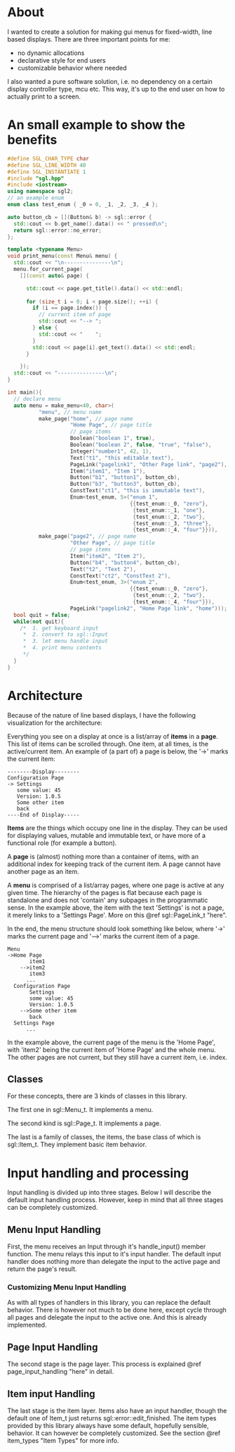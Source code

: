 # About
I wanted to create a solution for making gui menus for fixed-width, line based displays.
There are three important points for me:
 - no dynamic allocations
 - declarative style for end users
 - customizable behavior where needed

I also wanted a pure software solution, i.e. no dependency on a certain display controller type, mcu etc. This way, it's up to the end user on how to actually print to a screen.

# An small example to show the benefits
```cpp  
#define SGL_CHAR_TYPE char
#define SGL_LINE_WIDTH 40
#define SGL_INSTANTIATE 1
#include "sgl.hpp"
#include <iostream>
using namespace sgl2;
// an example enum
enum class test_enum { _0 = 0, _1, _2, _3, _4 };

auto button_cb = [](Button& b) -> sgl::error {
  std::cout << b.get_name().data() << " pressed\n";
  return sgl::error::no_error;
};

template <typename Menu>
void print_menu(const Menu& menu) {
  std::cout << "\n---------------\n";
  menu.for_current_page(
    [](const auto& page) {

      std::cout << page.get_title().data() << std::endl;
      
      for (size_t i = 0; i < page.size(); ++i) {
        if (i == page.index()) {
          // current item of page
          std::cout << "--> ";
        } else {
          std::cout << "    ";
        }
        std::cout << page[i].get_text().data() << std::endl;
      }

    });
  std::cout << "---------------\n";
}

int main(){
  // declare menu
  auto menu = make_menu<40, char>(
          "menu", // menu name
          make_page("home", // page name
                    "Home Page", // page title
                    // page items
                    Boolean("boolean 1", true),
                    Boolean("boolean 2", false, "true", "false"),
                    Integer("number1", 42, 1),
                    Text("t1", "this editable text"),
                    PageLink("pagelink1", "Other Page link", "page2"),
                    Item("item1", "Item 1"),
                    Button("b1", "button1", button_cb),
                    Button("b3", "button3", button_cb),
                    ConstText("ct1", "this is immutable text"),
                    Enum<test_enum, 5>("enum 1",
                                       {{test_enum::_0, "zero"},
                                        {test_enum::_1, "one"},
                                        {test_enum::_2, "two"},
                                        {test_enum::_3, "three"},
                                        {test_enum::_4, "four"}})),
          make_page("page2", // page name
                    "Other Page", // page title
                    // page items
                    Item("item2", "Item 2"),
                    Button("b4", "button4", button_cb),
                    Text("t2", "Text 2"),
                    ConstText("ct2", "ConstText 2"),
                    Enum<test_enum, 3>("enum 2",
                                       {{test_enum::_0, "zero"},
                                        {test_enum::_2, "two"},
                                        {test_enum::_4, "four"}}),
                    PageLink("pagelink2", "Home Page link", "home")));
  bool quit = false;
  while(not quit){
    /*  1. get keyboard input
     *  2. convert to sgl::Input
     *  3. let menu handle input
     *  4. print menu contents
     */
  }
}
```


# Architecture
Because of the nature of line based displays, I have the following visualization for the architecture:

Everything you see on a display at once is a list/array of **items** in a **page**. This list of items can be scrolled through. One item, at all times, is the active/current item.
An example of (a part of) a page is below, the '->' marks the current item:

    --------Display--------
    Configuration Page
    -> Settings
       some value: 45 
       Version: 1.0.5
       Some other item
       back
    ----End of Display-----

**Items** are the things which occupy one line in the display. They can be used for displaying values, mutable and immutable text, or have more of a functional role (for example a button).

A **page** is (almost) nothing more than a container of items, with an additional index for keeping track of the current item. A page cannot have another page as an item. 

A **menu** is comprised of a list/array pages, where one page is active at any given time. The hierarchy of the pages is flat because each page is standalone and does not 'contain' any subpages in the programmatic sense. In the example above, the item with the text 'Settings' is not a page, it merely links to a 'Settings Page'. More on this @ref sgl::PageLink_t "here".

In the end, the menu structure should look something like below, where '->' marks the current page and '-->' marks the current item of a page.

    Menu
    ->Home Page
           item1
        -->item2
           item3
          ...
      Configuration Page
           Settings
           some value: 45 
           Version: 1.0.5
        -->Some other item
           back
      Settings Page
          ...

In the example above, the current page of the menu is the 'Home Page', with 'item2' being the current item of 'Home Page' and the whole menu.
The other pages are not current, but they still have a current item, i.e. index.

## Classes
For these concepts, there are 3 kinds of classes in this library. 

The first one in sgl::Menu_t. It implements a menu. 

The second kind is sgl::Page_t. It implements a page. 

The last is a family of classes, the items, the base class of which is sgl::Item_t. They implement basic item behavior.



# Input handling and processing
Input handling is divided up into three stages. Below I will describe the default input handling process. However, keep in mind that all three stages can be completely customized.

## Menu Input Handling
First, the menu receives an Input through it's handle_input() member function. The menu relays this input to it's input handler. The default input handler does nothing more than delegate the input to the active page and return the page's result.

### Customizing Menu Input Handling
As with all types of handlers in this library, you can replace the default behavior. There is however not much to be done here, except cycle through all pages and delegate the input to the active one. And this is already implemented.


## Page Input Handling
The second stage is the page layer. This process is explained @ref page_input_handling "here" in detail.


## Item input Handling
The last stage is the item layer. Items also have an input handler, though the default one of Item_t just returns sgl::error::edit_finished. The item types provided by this library always have some default, hopefully sensible, behavior. It can however be completely customized. See the section @ref item_types "Item Types" for more info.

